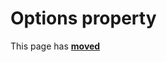 # Options property #

This page has [**moved**](https://lib-docs.delphidabbler.com/MsgDlg/3/API/TPJVCLMsgDlg-Options)